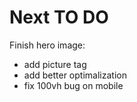 # Next TO DO

Finish hero image:

- add picture tag
- add better optimalization
- fix 100vh bug on mobile
